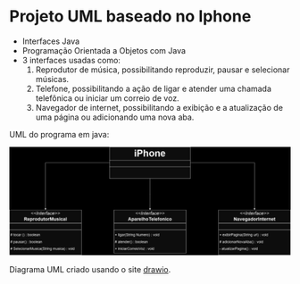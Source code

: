 # Projeto UML baseado no Iphone

- Interfaces Java
- Programação Orientada a Objetos com Java
- 3 interfaces usadas como:
  1. Reprodutor de música, possibilitando reproduzir, pausar e selecionar músicas.
  2. Telefone, possibilitando a ação de ligar e atender uma chamada telefônica ou iniciar um correio de voz.
  3. Navegador de internet, possibilitando a exibição e a atualização de uma página ou adicionando uma nova aba.

UML do programa em java:

![Iphone UML](img/UML-Iphone.png)

Diagrama UML criado usando o site [drawio](www.drawio.com).